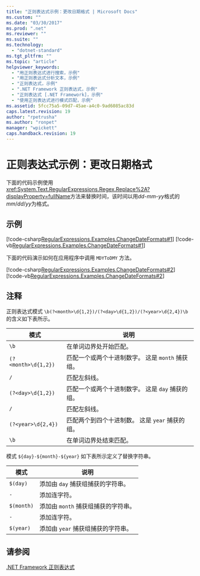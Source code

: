 ```yaml
---
title: "正则表达式示例：更改日期格式 | Microsoft Docs"
ms.custom: ""
ms.date: "03/30/2017"
ms.prod: ".net"
ms.reviewer: ""
ms.suite: ""
ms.technology: 
  - "dotnet-standard"
ms.tgt_pltfrm: ""
ms.topic: "article"
helpviewer_keywords: 
  - "用正则表达式进行搜索，示例"
  - "用正则表达式分析文本，示例"
  - "正则表达式，示例"
  - ".NET Framework 正则表达式，示例"
  - "正则表达式 [.NET Framework]，示例"
  - "使用正则表达式进行模式匹配，示例"
ms.assetid: 5fcc75a5-09d7-45ae-a4c0-9ad6085ac83d
caps.latest.revision: 19
author: "rpetrusha"
ms.author: "ronpet"
manager: "wpickett"
caps.handback.revision: 19
---
```

# 正则表达式示例：更改日期格式
下面的代码示例使用<xref:System.Text.RegularExpressions.Regex.Replace%2A?displayProperty=fullName>方法来替换时间，该时间以用*dd*\-*mm*\-*yy*格式的*mm*\/*dd*\/*yy*为格式。  
  
## 示例  
 [!code-csharp[RegularExpressions.Examples.ChangeDateFormats#1](../../../samples/snippets/csharp/VS_Snippets_CLR/RegularExpressions.Examples.ChangeDateFormats/cs/Example_ChangeDateFormats1.cs#1)]
 [!code-vb[RegularExpressions.Examples.ChangeDateFormats#1](../../../samples/snippets/visualbasic/VS_Snippets_CLR/RegularExpressions.Examples.ChangeDateFormats/vb/Example_ChangeDateFormats1.vb#1)]  
  
 下面的代码演示如何在应用程序中调用 `MDYToDMY` 方法。  
  
 [!code-csharp[RegularExpressions.Examples.ChangeDateFormats#2](../../../samples/snippets/csharp/VS_Snippets_CLR/RegularExpressions.Examples.ChangeDateFormats/cs/Example_ChangeDateFormats1.cs#2)]
 [!code-vb[RegularExpressions.Examples.ChangeDateFormats#2](../../../samples/snippets/visualbasic/VS_Snippets_CLR/RegularExpressions.Examples.ChangeDateFormats/vb/Example_ChangeDateFormats1.vb#2)]  
  
## 注释  
 正则表达式模式 `\b(?<month>\d{1,2})/(?<day>\d{1,2})/(?<year>\d{2,4})\b` 的含义如下表所示。  
  
|模式|说明|  
|--------|--------|  
|`\b`|在单词边界处开始匹配。|  
|`(?<month>\d{1,2})`|匹配一个或两个十进制数字。  这是 `month` 捕获组。|  
|`/`|匹配左斜线。|  
|`(?<day>\d{1,2})`|匹配一个或两个十进制数字。  这是 `day` 捕获的组。|  
|`/`|匹配左斜线。|  
|`(?<year>\d{2,4})`|匹配两个到四个十进制数。  这是 `year` 捕获的组。|  
|`\b`|在单词边界处结束匹配。|  
  
 模式 `${day}-${month}-${year}` 如下表所示定义了替换字符串。  
  
|模式|说明|  
|--------|--------|  
|`$(day)`|添加由 `day` 捕获组捕获的字符串。|  
|`-`|添加连字符。|  
|`$(month)`|添加由 `month` 捕获组捕获的字符串。|  
|`-`|添加连字符。|  
|`$(year)`|添加由 `year` 捕获组捕获的字符串。|  
  
## 请参阅  
 [.NET Framework 正则表达式](../../../docs/standard/base-types/regular-expressions.md)